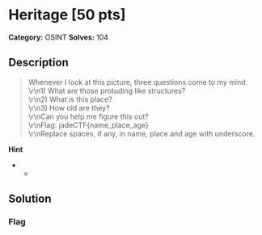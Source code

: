 # Heritage [50 pts]

**Category:** OSINT
**Solves:** 104

## Description
>Whenever I look at this picture, three questions come to my mind. <br>\r\n1) What are those protuding like structures? <br>\r\n2) What is this place? <br>\r\n3) How old are they? <br>\r\nCan you help me figure this out? <br>\r\nFlag: jadeCTF{name_place_age} <br>\r\nReplace spaces, if any, in name, place and age with underscore. <br>

**Hint**
* -

## Solution

### Flag

